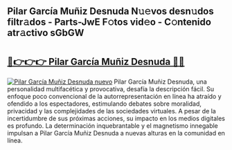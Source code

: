 ## Pilar García Muñiz Desnuda N𝚞𝚎vos desn𝚞dos filtr𝚊dos - Parts-JwE F𝚘tos vid𝚎o - C𝚘ntenido atr𝚊ctivo sGbGW

# <h2><a href="http://mbaypa.tromn.icu/?c=Pilar+Garc%c3%ada+Mu%c3%b1iz+Desnuda">🔗👉👉👉 Pilar García Muñiz Desnuda 🔗🔗</a></h2>

[![Pilar García Muñiz Desnuda nuevo](https://i.imgur.com/pEAQMta.gif)](http://mbaypa.tromn.icu/?c=Pilar+Garc%c3%ada+Mu%c3%b1iz+Desnuda)
Pilar García Muñiz Desnuda, una personalidad multifacética y provocativa, desafía la descripción fácil. Su enfoque poco convencional de la autorrepresentación en línea ha atraído y ofendido a los espectadores, estimulando debates sobre moralidad, privacidad y las complejidades de las sociedades virtuales. A pesar de la incertidumbre de sus próximas acciones, su impacto en los medios digitales es profundo. La determinación inquebrantable y el magnetismo innegable impulsan a Pilar García Muñiz Desnuda a nuevas alturas en la comunidad en línea.

